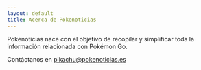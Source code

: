```yaml
---
layout: default
title: Acerca de Pokenoticias
---
```


Pokenoticias nace con el objetivo de recopilar y simplificar toda la información relacionada con Pokémon Go.

Contáctanos en <pikachu@pokenoticias.es>